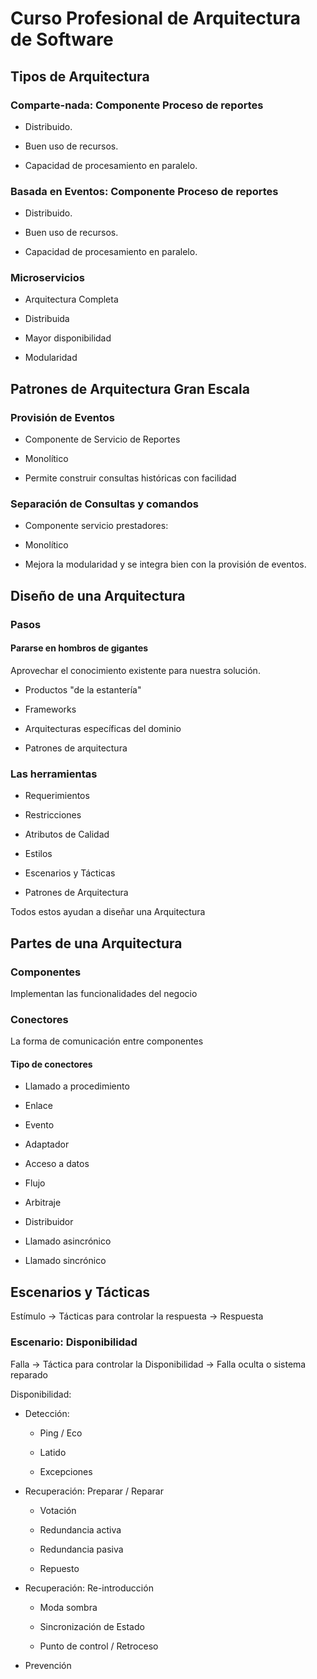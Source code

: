 # Curso Profesional de Arquitectura de Software

## Tipos de Arquitectura

### Comparte-nada: Componente Proceso de reportes

- Distribuido.

- Buen uso de recursos.

- Capacidad de procesamiento en paralelo.

### Basada en Eventos: Componente Proceso de reportes

- Distribuido.

- Buen uso de recursos.

- Capacidad de procesamiento en paralelo.

### Microservicios

- Arquitectura Completa

- Distribuida

- Mayor disponibilidad

- Modularidad

## Patrones de Arquitectura Gran Escala

### Provisión de Eventos

- Componente de Servicio de Reportes

- Monolítico

- Permite construir consultas históricas con facilidad

### Separación de Consultas y comandos

- Componente servicio prestadores:

- Monolítico

- Mejora la modularidad y se integra bien con la provisión de eventos.

## Diseño de una Arquitectura

### Pasos

#### Pararse en hombros de gigantes

Aprovechar el conocimiento existente para nuestra solución.

- Productos "de la estantería"

- Frameworks

- Arquitecturas específicas del dominio

- Patrones de arquitectura

### Las herramientas

- Requerimientos

- Restricciones

- Atributos de Calidad

- Estilos

- Escenarios y Tácticas

- Patrones de Arquitectura

Todos estos ayudan a diseñar una Arquitectura

## Partes de una Arquitectura

### Componentes

Implementan las funcionalidades del negocio

### Conectores

La forma de comunicación entre componentes

#### Tipo de conectores

- Llamado a procedimiento

- Enlace

- Evento

- Adaptador

- Acceso a datos

- Flujo

- Arbitraje

- Distribuidor

- Llamado asincrónico

- Llamado sincrónico

## Escenarios y Tácticas

Estímulo -> Tácticas para controlar la respuesta -> Respuesta

### Escenario: Disponibilidad

Falla -> Táctica para controlar la Disponibilidad -> Falla oculta o sistema reparado

Disponibilidad:

- Detección:
  
  - Ping / Eco
  
  - Latido
  
  - Excepciones

- Recuperación: Preparar / Reparar
  
  - Votación
  
  - Redundancia activa
  
  - Redundancia pasiva
  
  - Repuesto

- Recuperación: Re-introducción
  
  - Moda sombra
  
  - Sincronización de Estado
  
  - Punto de control / Retroceso

- Prevención


